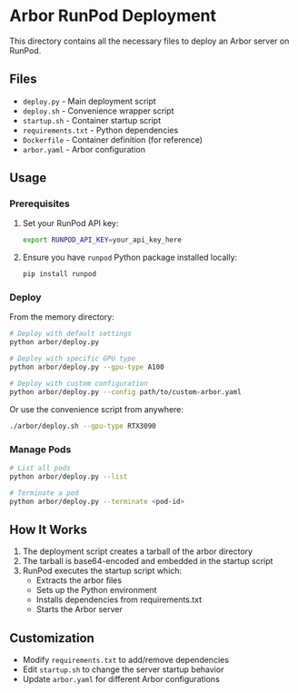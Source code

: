 # Arbor RunPod Deployment

This directory contains all the necessary files to deploy an Arbor server on RunPod.

## Files

- `deploy.py` - Main deployment script
- `deploy.sh` - Convenience wrapper script
- `startup.sh` - Container startup script
- `requirements.txt` - Python dependencies
- `Dockerfile` - Container definition (for reference)
- `arbor.yaml` - Arbor configuration

## Usage

### Prerequisites

1. Set your RunPod API key:
   ```bash
   export RUNPOD_API_KEY=your_api_key_here
   ```

2. Ensure you have `runpod` Python package installed locally:
   ```bash
   pip install runpod
   ```

### Deploy

From the memory directory:

```bash
# Deploy with default settings
python arbor/deploy.py

# Deploy with specific GPU type
python arbor/deploy.py --gpu-type A100

# Deploy with custom configuration
python arbor/deploy.py --config path/to/custom-arbor.yaml
```

Or use the convenience script from anywhere:

```bash
./arbor/deploy.sh --gpu-type RTX3090
```

### Manage Pods

```bash
# List all pods
python arbor/deploy.py --list

# Terminate a pod
python arbor/deploy.py --terminate <pod-id>
```

## How It Works

1. The deployment script creates a tarball of the arbor directory
2. The tarball is base64-encoded and embedded in the startup script
3. RunPod executes the startup script which:
   - Extracts the arbor files
   - Sets up the Python environment
   - Installs dependencies from requirements.txt
   - Starts the Arbor server

## Customization

- Modify `requirements.txt` to add/remove dependencies
- Edit `startup.sh` to change the server startup behavior
- Update `arbor.yaml` for different Arbor configurations